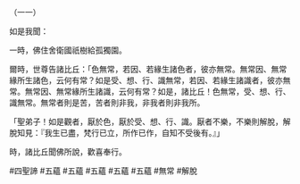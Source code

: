 （一一）

如是我聞：

一時，佛住舍衛國祇樹給孤獨園。

爾時，世尊告諸比丘：「色無常，若因、若緣生諸色者，彼亦無常。無常因、無常緣所生諸色，云何有常？如是受、想、行、識無常，若因、若緣生諸識者，彼亦無常。無常因、無常緣所生諸識，云何有常？如是，諸比丘！色無常，受、想、行、識無常。無常者則是苦，苦者則非我，非我者則非我所。

「聖弟子！如是觀者，厭於色，厭於受、想、行、識。厭者不樂，不樂則解脫，解脫知見：『我生已盡，梵行已立，所作已作，自知不受後有。』」

時，諸比丘聞佛所說，歡喜奉行。



#四聖諦
#五蘊
#五蘊
#五蘊
#五蘊
#五蘊
#無常
#解脫
